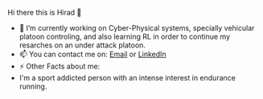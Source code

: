 Hi there this is Hirad 👋
- 🔭 I’m currently working on Cyber-Physical systems, specially vehicular platoon controling, and also learning RL in order to continue my resarches on an under attack platoon.
- 📫 You can contact me on: <a href="hiradpj@gmail.com">Email</a> or <a href="https://www.linkedin.com/in/hirad-pejman-68306a184/">LinkedIn</a>
- ⚡ Other Facts about me:
- I'm a sport addicted person with an intense interest in endurance running.

